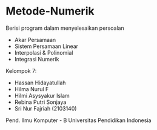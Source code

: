 # Metode-Numerik
Berisi program dalam menyelesaikan persoalan
- Akar Persamaan
- Sistem Persamaan Linear
- Interpolasi & Polinomial
- Integrasi Numerik



Kelompok 7:
- Hassan Hidayatullah 
- Hilma Nurul F
- Hilmi Asysyakur Islam
- Rebina Putri Sonjaya
- Sri Nur Fajriah (2103140)

Pend. Ilmu Komputer - B
Universitas Pendidikan Indonesia
